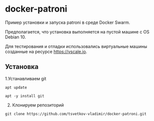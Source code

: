 # docker-patroni

Пример установки и запуска patroni в среде Docker Swarm.

Предполагается, что установка выполняется на пустой машине с OS Debian 10.

Для тестирования и отладки использовались виртуальные машины созданные на ресурсе https://vscale.io.

## **Установка**

1.Устанавливаем git

`apt update`

`apt -y install git`

2. Клонируем репозиторий

`git clone https://github.com/tsvetkov-vladimir/docker-patroni.git`
